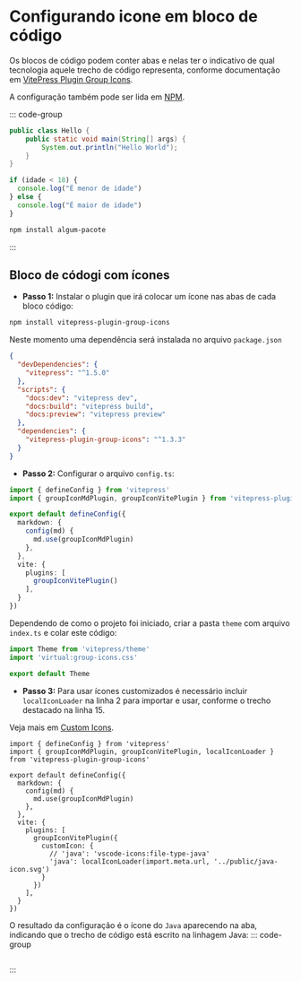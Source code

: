 # Configurando icone em bloco de código

Os blocos de código podem conter abas e nelas ter o indicativo de qual tecnologia aquele trecho de código representa, conforme documentação em [VitePress Plugin Group Icons](https://vpgi.vercel.app).

A configuração também pode ser lida em [NPM](https://www.npmjs.com/package/vitepress-plugin-group-icons).

::: code-group

```java [Hello.java]
public class Hello {
    public static void main(String[] args) {
        System.out.println("Hello World");
    }
}
```

```js [arquivo.js]
if (idade < 18) {
  console.log("É menor de idade")
} else {
  console.log("É maior de idade")
}
```

```sh [npm]
npm install algum-pacote
```

:::

## Bloco de códogi com ícones

- **Passo 1:** Instalar o plugin que irá colocar um ícone nas abas de cada bloco código:

```sh [npm]
npm install vitepress-plugin-group-icons
```

Neste momento uma dependência será instalada no arquivo `package.json`

```json {10-12} [package.json]
{
  "devDependencies": {
    "vitepress": "^1.5.0"
  },
  "scripts": {
    "docs:dev": "vitepress dev",
    "docs:build": "vitepress build",
    "docs:preview": "vitepress preview"
  },
  "dependencies": {
    "vitepress-plugin-group-icons": "^1.3.3"
  }
}
```

- **Passo 2:** Configurar o arquivo `config.ts`:

```ts {2,7,12} [.vitepress/config.ts]
import { defineConfig } from 'vitepress'
import { groupIconMdPlugin, groupIconVitePlugin } from 'vitepress-plugin-group-icons'

export default defineConfig({
  markdown: {
    config(md) {
      md.use(groupIconMdPlugin)
    },
  },
  vite: {
    plugins: [
      groupIconVitePlugin()
    ],
  }
})
```

Dependendo de como o projeto foi iniciado, criar a pasta `theme` com arquivo `index.ts` e colar este código:

```ts {2} [.vitepress/theme/index.ts]
import Theme from 'vitepress/theme'
import 'virtual:group-icons.css'

export default Theme
```
- **Passo 3:** Para usar ícones customizados é necessário incluir `localIconLoader` na linha 2 para importar e usar, conforme o trecho destacado na linha 15.

Veja mais em [Custom Icons](https://vpgi.vercel.app/features.html#custom-icons).

```ts:line-numbers {2,15}
import { defineConfig } from 'vitepress'
import { groupIconMdPlugin, groupIconVitePlugin, localIconLoader } from 'vitepress-plugin-group-icons'

export default defineConfig({
  markdown: {
    config(md) {
      md.use(groupIconMdPlugin)
    },
  },
  vite: {
    plugins: [
      groupIconVitePlugin({
        customIcon: {
          // 'java': 'vscode-icons:file-type-java'
          'java': localIconLoader(import.meta.url, '../public/java-icon.svg')
        }
      })
    ],
  }
})
```

O resultado da configuração é o ícone do `Java` aparecendo na aba, indicando que o trecho de código está escrito na linhagem Java:
::: code-group

``` [File.java]
```

:::